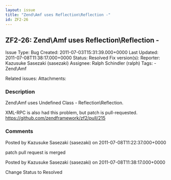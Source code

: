 ```yaml
---
layout: issue
title: "Zend\Amf uses Reflection\Reflection -"
id: ZF2-26
---
```


ZF2-26: Zend\\Amf uses Reflection\\Reflection - 
------------------------------------------------

 Issue Type: Bug Created: 2011-07-03T15:31:39.000+0000 Last Updated: 2011-07-08T11:38:17.000+0000 Status: Resolved Fix version(s): 
 Reporter:  Kazusuke Sasezaki (sasezaki)  Assignee:  Ralph Schindler (ralph)  Tags: - Zend\\Amf
 
 Related issues: 
 Attachments: 
### Description

Zend\\Amf uses Undefined Class - Reflection\\Reflection.

XML-RPC is also had this problem, but patch is pull-requested. <https://github.com/zendframework/zf2/pull/215>

 

 

### Comments

Posted by Kazusuke Sasezaki (sasezaki) on 2011-07-08T11:22:37.000+0000

patch pull request is merged

 

 

Posted by Kazusuke Sasezaki (sasezaki) on 2011-07-08T11:38:17.000+0000

Change Status to Resolved

 

 